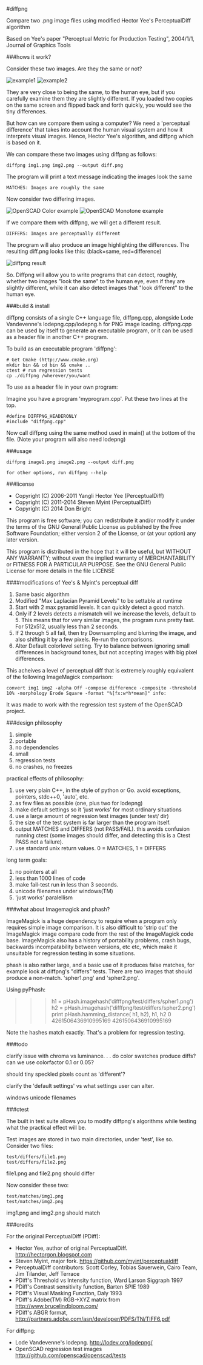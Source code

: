 #diffpng

Compare two .png image files using modified Hector Yee's PerceptualDiff algorithm

Based on Yee's paper "Perceptual Metric for Production Testing", 2004/1/1, Journal of Graphics Tools

###hows it work?

Consider these two images. Are they the same or not?

![example1](/test/matches/circ1.png "OpenSCAD Color")
![example2](/test/matches/circ2.png "OpenSCAD Monotone")

They are very close to being the same, to the human eye, but if you 
carefully examine them they are slightly different. If you loaded two 
copies on the same screen and flipped back and forth quickly, you would 
see the tiny differences.

But how can we compare them using a computer? We need a 'perceptual 
difference' that takes into account the human visual system and how it 
interprets visual images. Hence, Hector Yee's algorithm, and diffpng 
which is based on it.

We can compare these two images using diffpng as follows:

    diffpng img1.png img2.png --output diff.png

The program will print a text message indicating the images look the same

    MATCHES: Images are roughly the same

Now consider two differing images.

![OpenSCAD Color example](/test/differs/ossphere_color2_1.png "OpenSCAD Color")
![OpenSCAD Monotone example](/test/differs/ossphere_color2_2.png "OpenSCAD Monotone")

If we compare them with diffpng, we will get a different result.

    DIFFERS: Images are perceptually different

The program will also produce an image highlighting the differences. 
The resulting diff.png looks like this: (black=same, red=difference)

![diffpng result](/test/basic/diffpng_example.png "diffpng example")

So. Diffpng will allow you to write programs that can detect, roughly,
whether two images "look the same" to the human eye, even if they are
slightly different, while it can also detect images that "look different"
to the human eye.

###build & install

diffpng consists of a single C++ language file, diffpng.cpp, alongside 
Lode Vandevenne's lodepng.cpp/lodepng.h for PNG image loading. 
diffpng.cpp can be used by itself to generate an executable program, or 
it can be used as a header file in another C++ program.

To build as an executable program 'diffpng':

    # Get Cmake (http://www.cmake.org)
    mkdir bin && cd bin && cmake ..
    ctest # run regression tests
    cp ./diffpng /wherever/you/want

To use as a header file in your own program:

Imagine you have a program 'myprogram.cpp'. Put these two lines at the top.

    #define DIFFPNG_HEADERONLY
    #include "diffpng.cpp"

Now call diffpng using the same method used in main() at the bottom of the file.
(Note your program will also need lodepng)

###usage

    diffpng image1.png image2.png --output diff.png

    for other options, run diffpng --help

###license

* Copyright (C) 2006-2011 Yangli Hector Yee (PerceptualDiff)
* Copyright (C) 2011-2014 Steven Myint (PerceptualDiff)
* Copyright (C) 2014 Don Bright

This program is free software; you can redistribute it and/or modify it under
the terms of the GNU General Public License as published by the Free Software
Foundation; either version 2 of the License, or (at your option) any later
version.

This program is distributed in the hope that it will be useful, but WITHOUT ANY
WARRANTY; without even the implied warranty of MERCHANTABILITY or FITNESS FOR A
PARTICULAR PURPOSE.  See the GNU General Public License for more details in the
file LICENSE

####modifications of Yee's & Myint's perceptual diff

1. Same basic algorithm
2. Modified "Max Laplacian Pyramid Levels" to be settable at runtime
3. Start with 2 max pyramid levels. It can quickly detect a good match.
4. Only if 2 levels detects a mismatch will we increase the levels, 
   default to 5. This means that for very similar images, the program
   runs pretty fast. For 512x512, usually less than 2 seconds.
5. If 2 through 5 all fail, then try Downsampling and blurring the image,
   and also shifting it by a few pixels. Re-run the comparisons.
6. Alter Default colorlevel setting. Try to balance between ignoring
   small differences in background tones, but not accepting images with
   big pixel differences.

This acheives a level of perceptual diff that is extremely roughly 
equivalent of the following ImageMagick comparison:

    convert img1 img2 -alpha Off -compose difference -composite -threshold 10% -morphology Erode Square -format "%[fx:w*h*mean]" info:

It was made to work with the regression test system of the OpenSCAD project.
 
###design philosophy

1. simple
2. portable
3. no dependencies
4. small
5. regression tests
6. no crashes, no freezes

practical effects of philosophy:

1. use very plain C++, in the style of python or Go. 
   avoid exceptions, pointers, stdc++0, 'auto', etc.
2. as few files as possible (one, plus two for lodepng)
3. make default settings so it 'just works' for most ordinary situations
4. use a large amount of regression test images (under test/ dir)
5. the size of the test system is far larger than the program itself.
6. output MATCHES and DIFFERS (not PASS/FAIL). this avoids confusion 
   running ctest (some images should differ, and detecting this is a Ctest 
   PASS not a failure).
7. use standard unix return values. 0 = MATCHES, 1 = DIFFERS

long term goals:

1. no pointers at all
2. less than 1000 lines of code
3. make fail-test run in less than 3 seconds. 
4. unicode filenames under windows(TM)
5. 'just works' paralellism

###what about Imagemagick and phash?

ImageMagick is a huge dependency to require when a program only requires 
simple image comparison. It is also difficult to 'strip out' the ImageMagick 
image compare code from the rest of the ImageMagick code base. 
ImageMagick also has a history of portability problems, crash bugs, 
backwards incompatability between versions, etc etc, which make it 
unsuitable for regression testing in some situations.

phash is also rather large, and a basic use of it produces false 
matches, for example look at diffpng's "differs" tests. There are two 
images that should produce a non-match. 'spher1.png' and 'spher2.png'.

Using pyPhash:

>>> h1 = pHash.imagehash('difffpng/test/differs/spher1.png')
>>> h2 = pHash.imagehash('difffpng/test/differs/spher2.png')
>>> print pHash.hamming_distance( h1, h2), h1, h2
0 4261506436910995169 4261506436910995169

Note the hashes match exactly. That's a problem for regression testing.

###todo

clarify issue with chroma vs luminance. . . do color swatches produce diffs?
can we use colorfactor 0.1 or 0.05? 

should tiny speckled pixels count as 'different'?

clarify the 'default settings' vs what settings user can alter.

windows unicode filenames

###ctest

The built in test suite allows you to modify diffpng's algorithms while
testing what the practical effect will be. 

Test images are stored in two main directories, under 'test', like so.
Consider two files:

    test/differs/file1.png
    test/differs/file2.png

file1.png and file2.png should differ

Now consider these two:

    test/matches/img1.png
    test/matches/img2.png

img1.png and img2.png should match

###credits

For the original PerceptualDiff (PDiff):

* Hector Yee, author of original PerceptualDiff. http://hectorgon.blogspot.com
* Steven Myint, major fork. https://github.com/myint/perceptualdiff 
* PerceptualDiff contributors: Scott Corley, Tobias Sauerwein, Cairo Team, Jim Tilander, Jeff Terrace
* PDiff's Threshold vs Intensity function, Ward Larson Siggraph 1997
* PDiff's Contrast sensitivity function, Barten SPIE 1989
* PDiff's Visual Masking Function, Daly 1993
* PDiff's Adobe(TM) RGB->XYZ matrix from http://www.brucelindbloom.com/
* PDiff's ABGR format, http://partners.adobe.com/asn/developer/PDFS/TN/TIFF6.pdf

For diffpng:

* Lode Vandevenne's lodepng. http://lodev.org/lodepng/
* OpenSCAD regression test images http://github.com/openscad/openscad/tests

